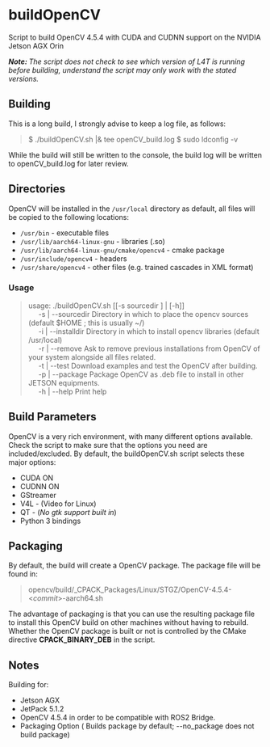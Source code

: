 # buildOpenCV
Script to build OpenCV 4.5.4 with CUDA and CUDNN support on the NVIDIA Jetson AGX Orin

<em><b>Note: </b>The script does not check to see which version of L4T is running before building, understand the script may only work with the stated versions.</em>

## Building
This is a long build, I strongly advise to keep a log file, as follows:

<blockquote>$ ./buildOpenCV.sh |& tee openCV_build.log
            $ sudo ldconfig -v</blockquote>

While the build will still be written to the console, the build log will be written to openCV_build.log for later review.

## Directories
OpenCV will be installed in the `/usr/local` directory as default, all files will be copied to the following locations:<br/>

- `/usr/bin` - executable files<br/>
- `/usr/lib/aarch64-linux-gnu` - libraries (.so)<br/>
- `/usr/lib/aarch64-linux-gnu/cmake/opencv4` - cmake package<br/>
- `/usr/include/opencv4` - headers<br/>
- `/usr/share/opencv4` - other files (e.g. trained cascades in XML format)<br/>

### Usage
<blockquote>usage: ./buildOpenCV.sh [[-s sourcedir ] | [-h]]<br>
&nbsp;&nbsp;&nbsp;&nbsp; -s | --sourcedir   Directory in which to place the opencv sources (default $HOME ; this is usually ~/)<br>
&nbsp;&nbsp;&nbsp;&nbsp; -i | --installdir  Directory in which to install opencv libraries (default /usr/local)<br>
&nbsp;&nbsp;&nbsp;&nbsp; -r | --remove      Ask to remove previous installations from OpenCV of your system alongside all files related.<br>
&nbsp;&nbsp;&nbsp;&nbsp; -t | --test        Download examples and test the OpenCV after building.<br>
&nbsp;&nbsp;&nbsp;&nbsp; -p | --package     Package OpenCV as .deb file to install in other JETSON equipments.<br>
&nbsp;&nbsp;&nbsp;&nbsp; -h | --help        Print help</blockquote>

## Build Parameters
OpenCV is a very rich environment, with many different options available. Check the script to make sure that the options you need are included/excluded. By default, the buildOpenCV.sh script selects these major options:

* CUDA ON
* CUDNN ON
* GStreamer
* V4L - (Video for Linux)
* QT - (<em>No gtk support built in</em>)
* Python 3 bindings

## Packaging
By default, the build will create a OpenCV package. The package file will be found in:
<blockquote>opencv/build/_CPACK_Packages/Linux/STGZ/OpenCV-4.5.4-<<em>commit</em>>-aarch64.sh</blockquote>

The advantage of packaging is that you can use the resulting package file to install this OpenCV build on other machines without having to rebuild. Whether the OpenCV package is built or not is controlled by the CMake directive <b>CPACK_BINARY_DEB</b> in the script.

## Notes 
Building for:
* Jetson AGX
* JetPack 5.1.2
* OpenCV 4.5.4 in order to be compatible with ROS2 Bridge.
* Packaging Option ( Builds package by default; --no_package does not build package)
